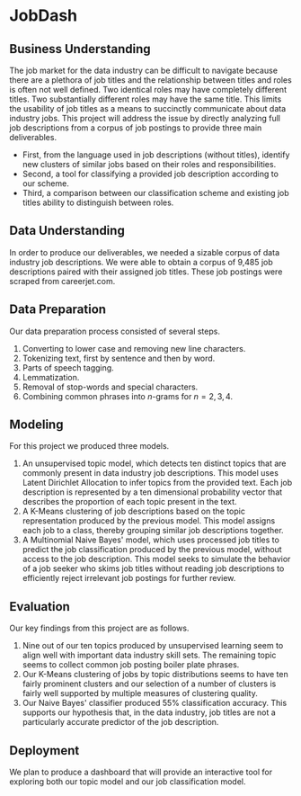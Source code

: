 # JobDash

## Business Understanding
The job market for the data industry can be difficult to navigate because there are a plethora of job titles and the relationship between titles and roles is often not well defined.
Two identical roles may have completely different titles.
Two substantially different roles may have the same title.
This limits the usability of job titles as a means to succinctly communicate about data industry jobs.
This project will address the issue by directly analyzing full job descriptions from a corpus of job postings to provide three main deliverables.
 * First, from the language used in job descriptions (without titles), identify new clusters of similar jobs based on their roles and responsibilities.
 * Second, a tool for classifying a provided job description according to our scheme.
 * Third, a comparison between our classification scheme and existing job titles ability to distinguish between roles.


## Data Understanding
In order to produce our deliverables, we needed a sizable corpus of data industry job descriptions.
We were able to obtain a corpus of 9,485 job descriptions paired with their assigned job titles. 
These job postings were scraped from careerjet.com.

## Data Preparation
Our data preparation process consisted of several steps. 
 1. Converting to lower case and removing new line characters.
 2. Tokenizing text, first by sentence and then by word.
 3. Parts of speech tagging.
 4. Lemmatization.
 5. Removal of stop-words and special characters.
 6. Combining common phrases into $n$-grams for $n=2, 3, 4$.

## Modeling
For this project we produced three models.
 1. An unsupervised topic model, which detects ten distinct topics that are commonly present in data industry job descriptions. This model uses Latent Dirichlet Allocation to infer topics from the provided text. Each job description is represented by a ten dimensional probability vector that describes the proportion of each topic present in the text.
 2. A K-Means clustering of job descriptions based on the topic representation produced by the previous model. This model assigns each job to a class, thereby grouping similar job descriptions together.
 3. A Multinomial Naive Bayes' model, which uses processed job titles to predict the job classification produced by the previous model, without access to the job description. This model seeks to simulate the behavior of a job seeker who skims job titles without reading job descriptions to efficiently reject irrelevant job postings for further review.

## Evaluation
Our key findings from this project are as follows.
 1. Nine out of our ten topics produced by unsupervised learning seem to align well with important data industry skill sets. The remaining topic seems to collect common job posting boiler plate phrases.
 2. Our K-Means clustering of jobs by topic distributions seems to have ten fairly prominent clusters and our selection of a number of clusters is fairly well supported by multiple measures of clustering quality.
 3. Our Naive Bayes' classifier produced 55% classification accuracy. This supports our hypothesis that, in the data industry, job titles are not a particularly accurate predictor of the job description.

## Deployment
We plan to produce a dashboard that will provide an interactive tool for exploring both our topic model and our job classification model.
